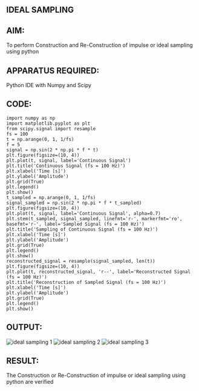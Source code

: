 ## **IDEAL SAMPLING**

## **AIM:**

To perform Construction and Re-Construction of impulse or ideal sampling using python

## **APPARATUS REQUIRED:**

Python IDE with Numpy and Scipy

## **CODE:**
```
import numpy as np 
import matplotlib.pyplot as plt
from scipy.signal import resample
fs = 100
t = np.arange(0, 1, 1/fs) 
f = 5
signal = np.sin(2 * np.pi * f * t)
plt.figure(figsize=(10, 4))
plt.plot(t, signal, label='Continuous Signal')
plt.title('Continuous Signal (fs = 100 Hz)')
plt.xlabel('Time [s]')
plt.ylabel('Amplitude')
plt.grid(True)
plt.legend()
plt.show()
t_sampled = np.arange(0, 1, 1/fs)
signal_sampled = np.sin(2 * np.pi * f * t_sampled)
plt.figure(figsize=(10, 4))
plt.plot(t, signal, label='Continuous Signal', alpha=0.7)
plt.stem(t_sampled, signal_sampled, linefmt='r-', markerfmt='ro', basefmt='r-', label='Sampled Signal (fs = 100 Hz)')
plt.title('Sampling of Continuous Signal (fs = 100 Hz)')
plt.xlabel('Time [s]')
plt.ylabel('Amplitude')
plt.grid(True)
plt.legend()
plt.show()
reconstructed_signal = resample(signal_sampled, len(t))
plt.figure(figsize=(10, 4))
plt.plot(t, reconstructed_signal, 'r--', label='Reconstructed Signal (fs = 100 Hz)')
plt.title('Reconstruction of Sampled Signal (fs = 100 Hz)')
plt.xlabel('Time [s]')
plt.ylabel('Amplitude')
plt.grid(True)
plt.legend()
plt.show()
```

## **OUTPUT:**

![ideal sampling 1](https://github.com/user-attachments/assets/601cf20a-75f3-4149-873e-90f9ee08e4f2)
![ideal sampling 2](https://github.com/user-attachments/assets/45344ff9-4877-4bfa-8abb-1109a86900c8)
![ideal sampling 3](https://github.com/user-attachments/assets/995c1f15-d04c-411e-8cae-bb98b5e359bd)

## **RESULT:**

The Construction or Re-Construction of impulse or ideal sampling using python are verified
